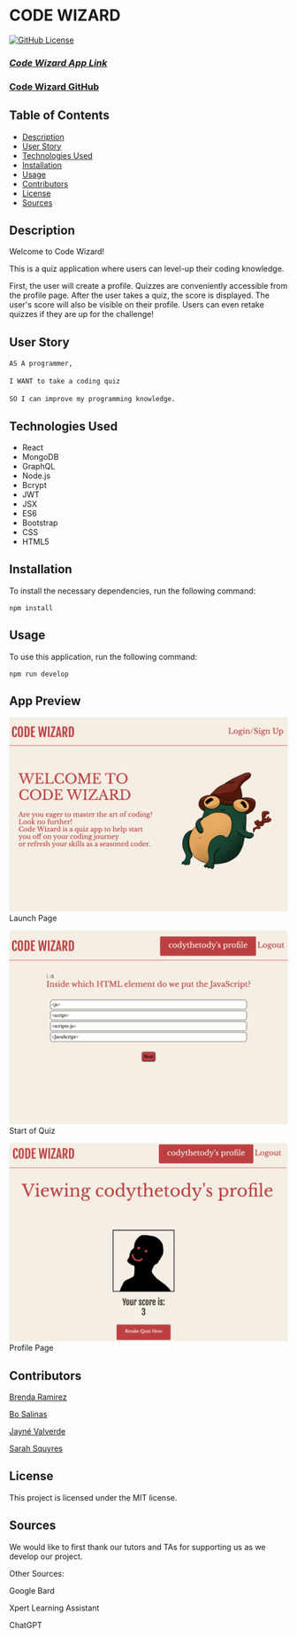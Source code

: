 # CODE WIZARD

  [![GitHub License](https://img.shields.io/badge/license-MIT-yellow.svg)](https://opensource.org/licenses/)

### **_[Code Wizard App Link](https://codewiz-b31070f07060.herokuapp.com/)_**

### **[Code Wizard GitHub](https://github.com/SarahSquyres/codeWizard)**

## Table of Contents

* [Description](#description)
* [User Story](#user-story)
* [Technologies Used](#technologies-used)
* [Installation](#installation)
* [Usage](#usage)
* [Contributors](#contributors)
* [License](#license)
* [Sources](#sources)


## Description

Welcome to Code Wizard!

This is a quiz application where users can level-up their coding knowledge.  

First, the user will create a profile.  Quizzes are conveniently accessible from the profile page.  After the user takes a quiz, the score is displayed. The user's score will also be visible on their profile.  Users can even retake quizzes if they are up for the challenge!


## User Story

```
AS A programmer,

I WANT to take a coding quiz

SO I can improve my programming knowledge.
```

## Technologies Used

* React
* MongoDB
* GraphQL
* Node.js
* Bcrypt
* JWT
* JSX
* ES6
* Bootstrap
* CSS
* HTML5


## Installation

To install the necessary dependencies, run the following command:

```
npm install
```

## Usage

To use this application, run the following command:

```
npm run develop
```
## App Preview 

![Screenshot of launchpage](./client/src/assets/launchpage.png)
Launch Page

![Screenshot of quiz](./client/src/assets/quiz.png)
Start of Quiz

![Screenshot of profile](./client/src/assets/Profile.png)
Profile Page

## Contributors

[Brenda Ramirez](https://github.com/bramirez09)

[Bo Salinas](https://github.com/bosalinas)

[Jayn&eacute; Valverde](https://github.com/JayneValverde)

[Sarah Squyres](https://github.com/SarahSquyres)


## License

This project is licensed under the MIT license.


## Sources

We would like to first thank our tutors and TAs for supporting us as we develop our project.  

Other Sources:

Google Bard

Xpert Learning Assistant

ChatGPT

